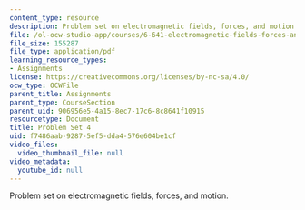 ```yaml
---
content_type: resource
description: Problem set on electromagnetic fields, forces, and motion.
file: /ol-ocw-studio-app/courses/6-641-electromagnetic-fields-forces-and-motion-spring-2005/f7486aab92875ef5dda4576e604be1cf_ps4sp05.pdf
file_size: 155287
file_type: application/pdf
learning_resource_types:
- Assignments
license: https://creativecommons.org/licenses/by-nc-sa/4.0/
ocw_type: OCWFile
parent_title: Assignments
parent_type: CourseSection
parent_uid: 906956e5-4a15-8ec7-17c6-8c8641f10915
resourcetype: Document
title: Problem Set 4
uid: f7486aab-9287-5ef5-dda4-576e604be1cf
video_files:
  video_thumbnail_file: null
video_metadata:
  youtube_id: null
---
```

Problem set on electromagnetic fields, forces, and motion.